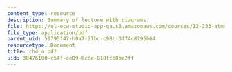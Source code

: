```yaml
---
content_type: resource
description: Summary of lecture with diagrams.
file: https://ol-ocw-studio-app-qa.s3.amazonaws.com/courses/12-333-atmospheric-and-ocean-circulations-spring-2004/30476180c54fce090cde818fc60ba2ff_ch4_a.pdf
file_type: application/pdf
parent_uid: 51795f47-b0a7-27bc-c98c-3f74c8795b64
resourcetype: Document
title: ch4_a.pdf
uid: 30476180-c54f-ce09-0cde-818fc60ba2ff
---
```

